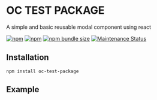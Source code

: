 # OC TEST PACKAGE

A simple and basic reusable modal component using react

<a href="https://www.npmjs.com/package/oc-test-package"><img alt="npm" src="https://img.shields.io/npm/dw/oc-test-package"></a>
<a href="https://www.npmjs.com/package/oc-test-package"><img alt="npm" src="https://img.shields.io/npm/v/oc-test-package"></a>
<a href="https://www.npmjs.com/package/oc-test-package"><img alt="npm bundle size" src="https://img.shields.io/bundlephobia/minzip/oc-test-package"></a>
<a href="https://www.npmjs.com/package/oc-test-package">
<img alt="Maintenance Status" src="https://img.shields.io/badge/maintenance-active-green.svg" />
</a>

## Installation

```
npm install oc-test-package
```

## Example